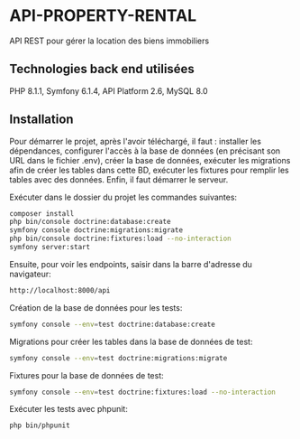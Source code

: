 # API-PROPERTY-RENTAL

API REST pour gérer la location des biens immobiliers

## Technologies back end utilisées

PHP 8.1.1, Symfony 6.1.4, API Platform 2.6, MySQL 8.0

## Installation

Pour démarrer le projet, après l'avoir téléchargé, il faut : installer les dépendances, configurer l'accès à la base de données (en précisant son URL dans le fichier .env), créer la base de données, exécuter les migrations afin de créer les tables dans cette BD, exécuter les fixtures pour remplir les tables avec des données. Enfin, il faut démarrer le serveur.

Exécuter dans le dossier du projet les commandes suivantes:

```bash
composer install
php bin/console doctrine:database:create
symfony console doctrine:migrations:migrate
php bin/console doctrine:fixtures:load --no-interaction
symfony server:start
```

Ensuite, pour voir les endpoints, saisir dans la barre d'adresse du navigateur:

```bash
http://localhost:8000/api
```

Création de la base de données pour les tests:

```bash
symfony console --env=test doctrine:database:create
```

Migrations pour créer les tables dans la base de données de test:

```bash
symfony console --env=test doctrine:migrations:migrate
```

Fixtures pour la base de données de test:

```bash
symfony console --env=test doctrine:fixtures:load --no-interaction
```

Exécuter les tests avec phpunit: 

```bash
php bin/phpunit
```
